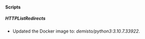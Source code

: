 
#### Scripts
##### HTTPListRedirects
- Updated the Docker image to: *demisto/python3:3.10.7.33922*.

